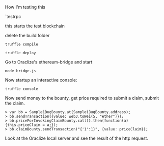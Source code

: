 How I'm testing this

`testrpc

this starts the test blockchain


delete the build folder

`truffle compile`

`truffle deploy`

Go to Oraclize's ethereum-bridge and start

`node bridge.js`

Now startup an interactive console:

`truffle console`

Now send money to the bounty, get price required to submit a claim, submit the claim.


```
> var bb = Sample1BugBounty.at(Sample1BugBounty.address);
> bb.sendTransaction({value: web3.toWei(5, "ether")});
> bb.priceForInvokingClaimBounty.call().then(function(a) {this.priceClaim = a;});
> bb.claimBounty.sendTransaction("{'1':1}", {value: priceClaim});
```

Look at the Oraclize local server and see the result of the http request.
